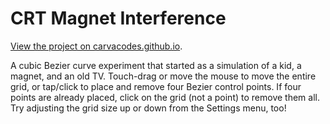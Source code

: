 # CRT Magnet Interference

[View the project on carvacodes.github.io](https://carvacodes.github.io/?project=crt-magnet-interference).

A cubic Bezier curve experiment that started as a simulation of a kid, a magnet, and an old TV. Touch-drag or move the mouse to move the entire grid, or tap/click to place and remove four Bezier control points. If four points are already placed, click on the grid (not a point) to remove them all. Try adjusting the grid size up or down from the Settings menu, too!